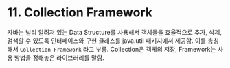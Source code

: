 # 11. Collection Framework


자바는 널리 알려져 있는 Data Structure를 사용해서 객체들을 효율적으로 추가, 삭제, 검색할 수 있도록 인터페이스와 구현 클래스를 java.util 패키지에서 제공함. 이를 총칭해서 `Collection Framework` 라고 부름. Collection은 객체의 저장, Framework는 사용 방법을 정해놓은 라이브러리를 말함.